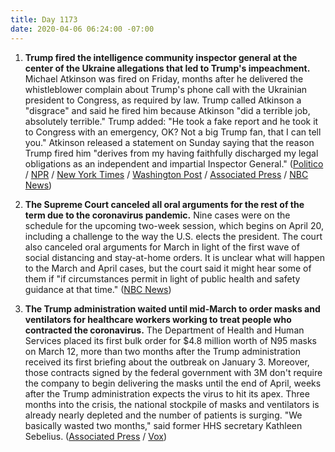 ```yaml
---
title: Day 1173
date: 2020-04-06 06:24:00 -07:00
---
```


1. **Trump fired the intelligence community inspector general at the center of the Ukraine allegations that led to Trump's impeachment.** Michael Atkinson was fired on Friday, months after he delivered the whistleblower complain about Trump's phone call with the Ukrainian president to Congress, as required by law. Trump called Atkinson a "disgrace" and said he fired him because Atkinson "did a terrible job, absolutely terrible." Trump added: "He took a fake report and he took it to Congress with an emergency, OK? Not a big Trump fan, that I can tell you." Atkinson released a statement on Sunday saying that the reason Trump fired him "derives from my having faithfully discharged my legal obligations as an independent and impartial Inspector General." ([Politico](https://www.politico.com/news/2020/04/05/atkinson-trump-fired-whistleblower-complaint-167371) / [NPR](https://www.npr.org/2020/04/03/827195027/president-trump-fires-intelligence-community-inspector-general-michael-atkinson) / [New York Times](https://www.nytimes.com/2020/04/03/us/trump-inspector-general-intelligence-fired.html) / [Washington Post](https://www.washingtonpost.com/national-security/trump-says-he-will-fire-intelligence-watchdog-at-center-of-ukraine-allegations-that-led-to-impeachment/2020/04/03/d0b873d4-761c-11ea-87da-77a8136c1a6d_story.html) / [Associated Press](https://apnews.com/57def4c165e6f2ea1d4bf1b0091e4101) / [NBC News](https://www.nbcnews.com/politics/national-security/trump-firing-inspector-general-who-flagged-ukraine-whistleblower-complaint-n1176576))

2. **The Supreme Court canceled all oral arguments for the rest of the term due to the coronavirus pandemic.** Nine cases were on the schedule for the upcoming two-week session, which begins on April 20, including a challenge to the way the U.S. elects the president. The court also canceled oral arguments for March in light of the first wave of social distancing and stay-at-home orders. It is unclear what will happen to the March and April cases, but the court said it might hear some of them if "if circumstances permit in light of public health and safety guidance at that time." ([NBC News](https://www.nbcnews.com/politics/politics-news/supreme-court-cancels-oral-arguments-rest-term-n1176351))

3. **The Trump administration waited until mid-March to order masks and ventilators for healthcare workers working to treat people who contracted the coronavirus.** The Department of Health and Human Services placed its first bulk order for $4.8 million worth of N95 masks on March 12, more than two months after the Trump administration received its first briefing about the outbreak on January 3. Moreover, those contracts signed by the federal government with 3M don't require the company to begin delivering the masks until the end of April, weeks after the Trump administration expects the virus to hit its apex. Three months into the crisis, the national stockpile of masks and ventilators is already nearly depleted and the number of patients is surging. "We basically wasted two months," said former HHS secretary Kathleen Sebelius. ([Associated Press](https://apnews.com/090600c299a8cf07f5b44d92534856bc) / [Vox](https://www.vox.com/2020/4/5/21208802/coronavirus-trump-ventilators-masks-march))